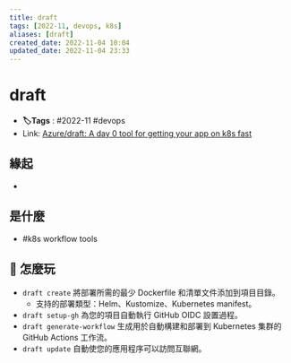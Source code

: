 ```yaml
---
title: draft
tags: [2022-11, devops, k8s]
aliases: [draft]
created_date: 2022-11-04 10:04
updated_date: 2022-11-04 23:33
---
```


# draft

- **🏷️Tags** :   #2022-11 #devops 
- Link: [Azure/draft: A day 0 tool for getting your app on k8s fast](https://github.com/azure/draft)

## 緣起

- 

## 是什麼

- #k8s workflow tools

## 📝 怎麼玩

-   `draft create` 將部署所需的最少 Dockerfile 和清單文件添加到項目目錄。
    - 支持的部署類型：Helm、Kustomize、Kubernetes manifest。
-   `draft setup-gh` 為您的項目自動執行 GitHub OIDC 設置過程。
-   `draft generate-workflow` 生成用於自動構建和部署到 Kubernetes 集群的 GitHub Actions 工作流。
-   `draft update` 自動使您的應用程序可以訪問互聯網。
